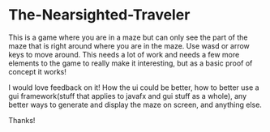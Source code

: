 # The-Nearsighted-Traveler

This is a game where you are in a maze but can only see the part of the maze that is right around where you are in the maze. 
Use wasd or arrow keys to move around.
This needs a lot of work and needs a few more elements to the game to really make it interesting, 
but as a basic proof of concept it works!

I would love feedback on it! How the ui could be better, 
how to better use a gui framework(stuff that applies to javafx and gui stuff as a whole),
any better ways to generate and display the maze on screen, 
and anything else.

Thanks!
